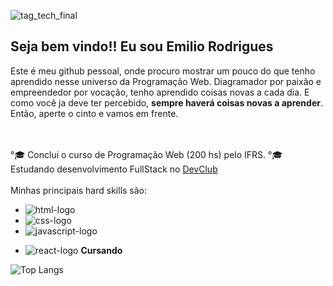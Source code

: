![tag_tech_final](https://github.com/user-attachments/assets/77e65c1e-594a-4ad9-a5ce-9f368240dd5e)


## Seja bem vindo!! Eu sou Emilio Rodrigues

Este é meu github pessoal, onde procuro mostrar um pouco do que tenho aprendido nesse universo da Programação Web. 
Diagramador por paixão e empreendedor por vocação, tenho aprendido coisas novas a cada dia. 
E como você ja deve ter percebido, <strong>sempre haverá coisas novas a aprender</strong>.
Então, aperte o cinto e vamos em frente.


<br><br>
°🎓 Conclui o curso de Programação Web (200 hs) pelo IFRS.
°🎓 Estudando desenvolvimento FullStack no <a href="https://rodolfomori.com.br/devclub">DevClub</a></h2>
<br><br>
Minhas principais hard skills são:<br>

-   <img src="https://img.shields.io/badge/HTML-239120?style=for-the-badge&logo=html5&logoColor=white" alt="html-logo" />

-   <img src="https://img.shields.io/badge/CSS3-1572B6?style=for-the-badge&logo=css3&logoColor=white" alt="css-logo" />

-   <img src="https://img.shields.io/badge/JavaScript-F7DF1E?style=for-the-badge&logo=javascript&logoColor=black" alt="javascript-logo" />

-   <img src="https://img.shields.io/badge/React-20232A?style=for-the-badge&logo=react&logoColor=61DAFB" alt="react-logo" />    <strong>Cursando</strong>

![Top Langs](https://github-readme-stats.vercel.app/api/top-langs/?username=alvarodev12&exclude_repo=github-readme-stats,anuraghazra.github.io)
